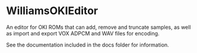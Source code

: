 # WilliamsOKIEditor
An editor for OKI ROMs that can add, remove and truncate samples, as well as import and export VOX ADPCM and WAV files for encoding.

See the documentation included in the docs folder for information.
